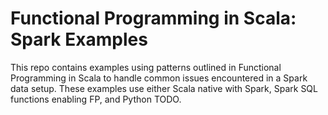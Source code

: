 # Functional Programming in Scala: Spark Examples

This repo contains examples using patterns outlined in Functional Programming in Scala
to handle common issues encountered in a Spark data setup. These examples use either
Scala native with Spark, Spark SQL functions enabling FP, and Python TODO.


